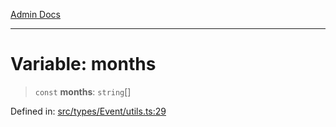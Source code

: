 [Admin Docs](/)

***

# Variable: months

> `const` **months**: `string`[]

Defined in: [src/types/Event/utils.ts:29](https://github.com/PalisadoesFoundation/talawa-admin/blob/main/src/types/Event/utils.ts#L29)
